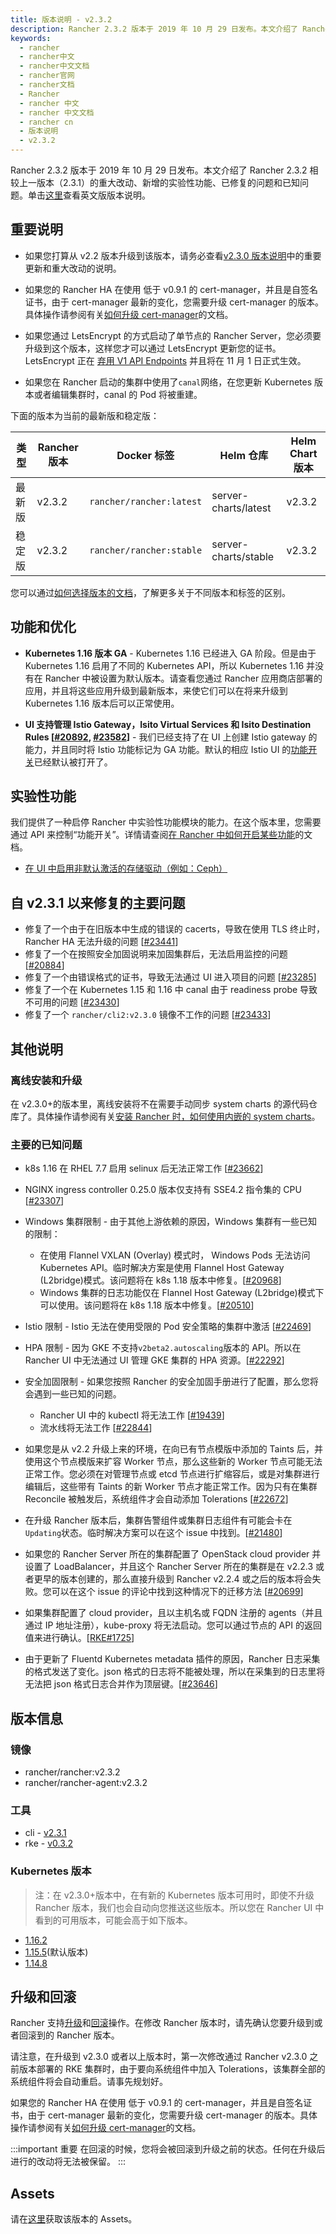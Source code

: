 ```yaml
---
title: 版本说明 - v2.3.2
description: Rancher 2.3.2 版本于 2019 年 10 月 29 日发布。本文介绍了 Rancher 2.3.2 相较上一版本（2.3.1）的重大改动、新增的实验性功能、已修复的问题和已知问题。
keywords:
  - rancher
  - rancher中文
  - rancher中文文档
  - rancher官网
  - rancher文档
  - Rancher
  - rancher 中文
  - rancher 中文文档
  - rancher cn
  - 版本说明
  - v2.3.2
---
```


Rancher 2.3.2 版本于 2019 年 10 月 29 日发布。本文介绍了 Rancher 2.3.2 相较上一版本（2.3.1）的重大改动、新增的实验性功能、已修复的问题和已知问题。单击[这里](https://github.com/rancher/rancher/releases/tag/v2.3.2)查看英文版版本说明。

## 重要说明

- 如果您打算从 v2.2 版本升级到该版本，请务必查看[v2.3.0 版本说明](/docs/rancher2/releases/v2.3.0)中的重要更新和重大改动的说明。

- 如果您的 Rancher HA 在使用 低于 v0.9.1 的 cert-manager，并且是自签名证书，由于 cert-manager 最新的变化，您需要升级 cert-manager 的版本。具体操作请参阅有关[如何升级 cert-manager](/docs/rancher2/installation_new/resources/upgrading-cert-manager/_index)的文档。

- 如果您通过 LetsEncrypt 的方式启动了单节点的 Rancher Server，您必须要升级到这个版本，这样您才可以通过 LetsEncrypt 更新您的证书。LetsEncrypt 正在 [弃用 V1 API Endpoints](https://calendar.google.com/calendar/embed?src=letsencrypt.org_caqskun93lgiabjj4ba9cb1rek%40group.calendar.google.com) 并且将在 11 月 1 日正式生效。

- 如果您在 Rancher 启动的集群中使用了`canal`网络，在您更新 Kubernetes 版本或者编辑集群时，canal 的 Pod 将被重建。

下面的版本为当前的最新版和稳定版：

| 类型   | Rancher 版本 | Docker 标签              | Helm 仓库            | Helm Chart 版本 |
| ------ | ------------ | ------------------------ | -------------------- | --------------- |
| 最新版 | v2.3.2       | `rancher/rancher:latest` | server-charts/latest | v2.3.2          |
| 稳定版 | v2.3.2       | `rancher/rancher:stable` | server-charts/stable | v2.3.2          |

您可以通过[如何选择版本的文档](/docs/rancher2/installation_new/resources/choosing-version/_index)，了解更多关于不同版本和标签的区别。

## 功能和优化

- **Kubernetes 1.16 版本 GA** - Kubernetes 1.16 已经进入 GA 阶段。但是由于 Kubernetes 1.16 启用了不同的 Kubernetes API，所以 Kubernetes 1.16 并没有在 Rancher 中被设置为默认版本。请查看您通过 Rancher 应用商店部署的应用，并且将这些应用升级到最新版本，来使它们可以在将来升级到 Kubernetes 1.16 版本后可以正常使用。

- **UI 支持管理 Istio Gateway，Isito Virtual Services 和 Isito Destination Rules [[#20892](https://github.com/rancher/rancher/issues/20892), [#23582](https://github.com/rancher/rancher/issues/23582)]** - 我们已经支持了在 UI 上创建 Istio gateway 的能力，并且同时将 Istio 功能标记为 GA 功能。默认的相应 Istio UI 的[功能开关](/docs/rancher2/installation_new/resources/feature-flags/istio-virtual-service-ui/_index)已经默认被打开了。

## 实验性功能

我们提供了一种启停 Rancher 中实验性功能模块的能力。在这个版本里，您需要通过 API 来控制“功能开关”。详情请查阅[在 Rancher 中如何开启某些功能](/docs/rancher2/installation_new/resources/feature-flags/_index)的文档。

- [在 UI 中启用非默认激活的存储驱动（例如：Ceph）](/docs/rancher2/installation_new/resources/feature-flags/enable-not-default-storage-drivers/_index)

## 自 v2.3.1 以来修复的主要问题

- 修复了一个由于在旧版本中生成的错误的 cacerts，导致在使用 TLS 终止时，Rancher HA 无法升级的问题 [[#23441](https://github.com/rancher/rancher/issues/23441)]
- 修复了一个在按照安全加固说明来加固集群后，无法启用监控的问题 [[#20884](https://github.com/rancher/rancher/issues/20884)]
- 修复了一个由错误格式的证书，导致无法通过 UI 进入项目的问题 [[#23285](https://github.com/rancher/rancher/issues/23285)]
- 修复了一个在 Kubernetes 1.15 和 1.16 中 canal 由于 readiness probe 导致不可用的问题 [[#23430](https://github.com/rancher/rancher/issues/23430)]
- 修复了一个 `rancher/cli2:v2.3.0` 镜像不工作的问题 [[#23433](https://github.com/rancher/rancher/issues/23433)]

## 其他说明

### 离线安装和升级

在 v2.3.0+的版本里，离线安装将不在需要手动同步 system charts 的源代码仓库了。具体操作请参阅有关[安装 Rancher 时，如何使用内嵌的 system charts](/docs/rancher2/installation_new/other-installation-methods/air-gap/install-rancher/_index)。

### 主要的已知问题

- k8s 1.16 在 RHEL 7.7 启用 selinux 后无法正常工作 [[#23662](https://github.com/rancher/rancher/issues/23662)]

- NGINX ingress controller 0.25.0 版本仅支持有 SSE4.2 指令集的 CPU [[#23307](https://github.com/rancher/rancher/issues/23307)]

- Windows 集群限制 - 由于其他上游依赖的原因，Windows 集群有一些已知的限制：

  - 在使用 Flannel VXLAN (Overlay) 模式时， Windows Pods 无法访问 Kubernetes API。临时解决方案是使用 Flannel Host Gateway (L2bridge)模式。该问题将在 k8s 1.18 版本中修复。[[#20968](https://github.com/rancher/rancher/issues/20968)]

  * Windows 集群的日志功能仅在 Flannel Host Gateway (L2bridge)模式下可以使用。该问题将在 k8s 1.18 版本中修复。[[#20510](https://github.com/rancher/rancher/issues/20510)]

- Istio 限制 - Istio 无法在使用受限的 Pod 安全策略的集群中激活 [[#22469](https://github.com/rancher/rancher/issues/22469)]

- HPA 限制 - 因为 GKE 不支持`v2beta2.autoscaling`版本的 API。所以在 Rancher UI 中无法通过 UI 管理 GKE 集群的 HPA 资源。[[#22292](https://github.com/rancher/rancher/issues/22292)]

- 安全加固限制 - 如果您按照 Rancher 的安全加固手册进行了配置，那么您将会遇到一些已知的问题。

  - Rancher UI 中的 kubectl 将无法工作 [[#19439](https://github.com/rancher/rancher/issues/19439)]
  - 流水线将无法工作 [[#22844](https://github.com/rancher/rancher/issues/22844)]

- 如果您是从 v2.2 升级上来的环境，在向已有节点模版中添加的 Taints 后，并使用这个节点模版来扩容 Worker 节点，那么这些新的 Worker 节点可能无法正常工作。您必须在对管理节点或 etcd 节点进行扩缩容后，或是对集群进行编辑后，这些带有 Taints 的新 Worker 节点才能正常工作。因为只有在集群 Reconcile 被触发后，系统组件才会自动添加 Tolerations [[#22672](https://github.com/rancher/rancher/issues/22672)]

- 在升级 Rancher 版本后，集群告警组件或集群日志组件有可能会卡在`Updating`状态。临时解决方案可以在这个 issue 中找到。[[#21480](https://github.com/rancher/rancher/issues/21480)]

- 如果您的 Rancher Server 所在的集群配置了 OpenStack cloud provider 并设置了 LoadBalancer，并且这个 Rancher Server 所在的集群是在 v2.2.3 或者更早的版本创建的，那么直接升级到 Rancher v2.2.4 或之后的版本将会失败。您可以在这个 issue 的评论中找到这种情况下的迁移方法 [[#20699](https://github.com/rancher/rancher/issues/20699)]

- 如果集群配置了 cloud provider，且以主机名或 FQDN 注册的 agents（并且通过 IP 地址注册），kube-proxy 将无法启动。您可以通过节点的 API 的返回值来进行确认。[[RKE#1725](https://github.com/rancher/rke/issues/1725)]

- 由于更新了 Fluentd Kubernetes metadata 插件的原因，Rancher 日志采集的格式发送了变化。json 格式的日志将不能被处理，所以在采集到的日志里将无法把 json 格式日志合并作为顶层键。[[#23646](https://github.com/rancher/rancher/issues/23646)]

## 版本信息

### 镜像

- rancher/rancher:v2.3.2
- rancher/rancher-agent:v2.3.2

### 工具

- cli - [v2.3.1](https://github.com/rancher/cli/releases/tag/v2.3.1)
- rke - [v0.3.2](https://github.com/rancher/rke/releases/tag/v0.3.2)

### Kubernetes 版本

> 注：在 v2.3.0+版本中，在有新的 Kubernetes 版本可用时，即使不升级 Rancher 版本，我们也会自动向您推送这些版本。所以您在 Rancher UI 中看到的可用版本，可能会高于如下版本。

- [1.16.2](https://github.com/rancher/hyperkube/releases/tag/v1.16.2-rancher1)
- [1.15.5](https://github.com/rancher/hyperkube/releases/tag/v1.15.5-rancher1)(默认版本)
- [1.14.8](https://github.com/rancher/hyperkube/releases/tag/v1.14.8-rancher1)

## 升级和回滚

Rancher 支持[升级](/docs/rancher2/upgrades/_index)和[回滚](/docs/rancher2/upgrades/rollbacks/_index)操作。在修改 Rancher 版本时，请先确认您要升级到或者回滚到的 Rancher 版本。

请注意，在升级到 v2.3.0 或者以上版本时，第一次修改通过 Rancher v2.3.0 之前版本部署的 RKE 集群时，由于要向系统组件中加入 Tolerations，该集群全部的系统组件将会自动重启。请事先规划好。

如果您的 Rancher HA 在使用 低于 v0.9.1 的 cert-manager，并且是自签名证书，由于 cert-manager 最新的变化，您需要升级 cert-manager 的版本。具体操作请参阅有关[如何升级 cert-manager](/docs/rancher2/installation_new/resources/upgrading-cert-manager/_index)的文档。

:::important 重要
在回滚的时候，您将会被回滚到升级之前的状态。任何在升级后进行的改动将无法被保留。
:::

## Assets

请在[这里](https://github.com/rancher/rancher/releases/tag/v2.3.2)获取该版本的 Assets。
